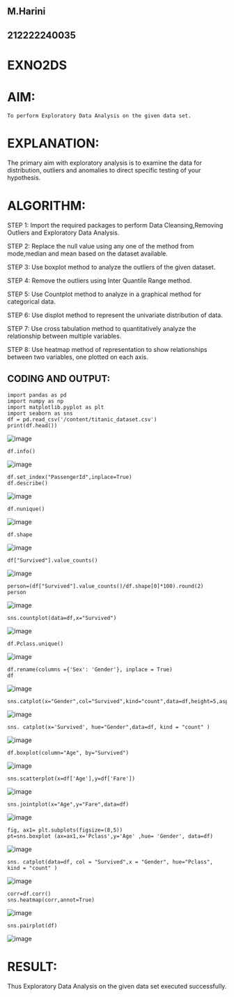 ## M.Harini
## 212222240035

# EXNO2DS

# AIM:
    To perform Exploratory Data Analysis on the given data set.
      
# EXPLANATION:
   The primary aim with exploratory analysis is to examine the data for distribution, outliers and anomalies to direct specific testing of your hypothesis.
  
# ALGORITHM:
STEP 1: Import the required packages to perform Data Cleansing,Removing Outliers and Exploratory Data Analysis.

STEP 2: Replace the null value using any one of the method from mode,median and mean based on the dataset available.

STEP 3: Use boxplot method to analyze the outliers of the given dataset.

STEP 4: Remove the outliers using Inter Quantile Range method.

STEP 5: Use Countplot method to analyze in a graphical method for categorical data.

STEP 6: Use displot method to represent the univariate distribution of data.

STEP 7: Use cross tabulation method to quantitatively analyze the relationship between multiple variables.

STEP 8: Use heatmap method of representation to show relationships between two variables, one plotted on each axis.

## CODING AND OUTPUT:
```
import pandas as pd
import numpy as np
import matplotlib.pyplot as plt
import seaborn as sns
df = pd.read_csv('/content/titanic_dataset.csv')
print(df.head())
```
![image](https://github.com/Sanjay22006832/EXNO2DS/assets/119830477/986e4a63-3918-412a-b0a8-59924206b0d1)

```
df.info()
```
![image](https://github.com/Sanjay22006832/EXNO2DS/assets/119830477/6e7bca94-0ed2-4fd9-9b6a-834a363b43e7)

```
df.set_index("PassengerId",inplace=True)
df.describe()
```
![image](https://github.com/Sanjay22006832/EXNO2DS/assets/119830477/8143f8bc-7634-4f26-ad57-a069be2fdb39)

```
df.nunique()
```
![image](https://github.com/Sanjay22006832/EXNO2DS/assets/119830477/d7b9f9d5-959b-4a54-b0b1-aec95fd7a39d)

```
df.shape
```
![image](https://github.com/Sanjay22006832/EXNO2DS/assets/119830477/56c1bddd-ff9a-423d-a53c-250a70e02378)

```
df["Survived"].value_counts()
```
![image](https://github.com/Sanjay22006832/EXNO2DS/assets/119830477/4f296ce9-fb76-42b0-bcfe-1308a1f65582)

```
person=(df["Survived"].value_counts()/df.shape[0]*100).round(2)
person
```
![image](https://github.com/Sanjay22006832/EXNO2DS/assets/119830477/ddc608c8-8c83-456c-8455-7e3c0915b1ba)

```
sns.countplot(data=df,x="Survived")
```
![image](https://github.com/Sanjay22006832/EXNO2DS/assets/119830477/84b6b69a-4b25-4e59-8440-15ea60e8d86d)

```
df.Pclass.unique()
```
![image](https://github.com/Sanjay22006832/EXNO2DS/assets/119830477/da4ebb15-1b61-4928-aadd-15f4d7205da6)

```
df.rename(columns ={'Sex': 'Gender'}, inplace = True)
df
```
![image](https://github.com/Sanjay22006832/EXNO2DS/assets/119830477/fb1e07bb-2b87-4387-98f4-f4234f5c819a)

```
sns.catplot(x="Gender",col="Survived",kind="count",data=df,height=5,aspect=0.7,color="Lightgreen")
```
![image](https://github.com/Sanjay22006832/EXNO2DS/assets/119830477/5a6a87e7-55d6-4a1e-9e82-b3ee0496eb60)

```
sns. catplot(x='Survived', hue="Gender",data=df, kind = "count" )
```
![image](https://github.com/Sanjay22006832/EXNO2DS/assets/119830477/fa79ad1b-4f59-489b-b523-4812cf8d2861)

```
df.boxplot(column="Age", by="Survived")
```
![image](https://github.com/Sanjay22006832/EXNO2DS/assets/119830477/7afb11d4-e6ea-402a-ac56-9f513cd35984)

```
sns.scatterplot(x=df['Age'],y=df['Fare'])
```
![image](https://github.com/Sanjay22006832/EXNO2DS/assets/119830477/7cfee42d-1ea8-4e7a-9250-9f8ffa01a7ba)

```
sns.jointplot(x="Age",y="Fare",data=df)
```
![image](https://github.com/Sanjay22006832/EXNO2DS/assets/119830477/8f4672ba-f7ab-4247-9d7a-135784a8872b)

```
fig, ax1= plt.subplots(figsize=(8,5))
pt=sns.boxplot (ax=ax1,x='Pclass',y='Age' ,hue= 'Gender', data=df)
```
![image](https://github.com/Sanjay22006832/EXNO2DS/assets/119830477/ca409d93-5000-4dfa-9896-26e417c20c0c)

```
sns. catplot(data=df, col = "Survived",x = "Gender", hue="Pclass", kind = "count" )
```
![image](https://github.com/Sanjay22006832/EXNO2DS/assets/119830477/f8c03429-990f-43ee-8a45-8dfc08616ac2)

```
corr=df.corr()
sns.heatmap(corr,annot=True)
```
![image](https://github.com/Sanjay22006832/EXNO2DS/assets/119830477/d6b3bb02-6806-4f93-aba7-7e30347f84dc)

```
sns.pairplot(df)
```
![image](https://github.com/Sanjay22006832/EXNO2DS/assets/119830477/5fb91471-9196-4525-baa6-6181e8f0ba83)

# RESULT:
  Thus  Exploratory Data Analysis on the given data set executed successfully.
